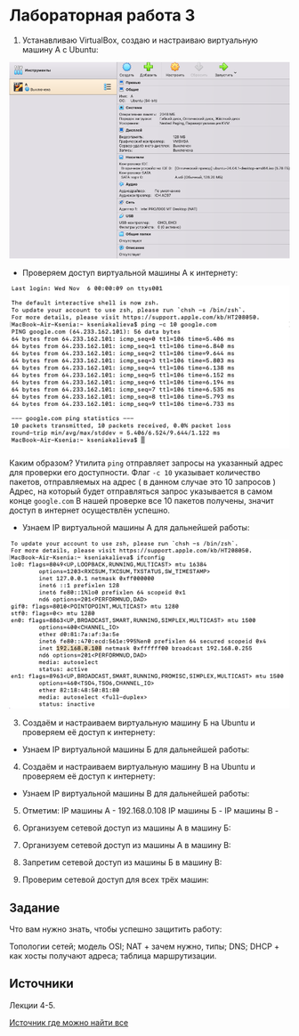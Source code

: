# Лабораторная работа 3
1. Устанавливаю VirtualBox, создаю и настраиваю виртуальную машину А с Ubuntu:
   
![image](vmA.png)

- Проверяем доступ виртуальной машины А к интернету:

![image](inetA.png)

Каким образом?
Утилита `ping` отправляет запросы на указанный адрес для проверки его доступности.
Флаг `-с 10` указывает количество пакетов, отправляемых на адрес ( в данном случае это 10 запросов )
Адрес, на который будет отправляться запрос указывается в самом конце `google.com`
В нашей проверке все 10 пакетов получены, значит доступ в интернет осуществлён успешно.

- Узнаем IP виртуальной машины А для дальнейшей работы:

![image](ipA.png)

3. Создаём и настраиваем виртуальную машину Б на Ubuntu и проверяем её доступ к интернету:



- Узнаем IP виртуальной машины Б для дальнейшей работы:

4. Создаём и настраиваем виртуальную машину В на Ubuntu и проверяем её доступ к интернету:
   
- Узнаем IP виртуальной машины В для дальнейшей работы:

5. Отметим:
IP машины А - 192.168.0.108
IP машины Б - 
IP машины В -

6. Организуем сетевой доступ из машины А в машину Б:



7. Организуем сетевой доступ из машины А в машину В:



8. Запретим сетевой доступ из машины Б в машину В:



9. Проверим сетевой доступ для всех трёх машин:

## Задание


Что вам нужно знать, чтобы успешно защитить работу:

Топологии сетей; модель OSI; NAT + зачем нужно, типы; DNS; DHCP + как хосты получают адреса; таблица маршрутизации.

## Источники

Лекции 4-5.

[Источник где можно найти все](https://google.com)
